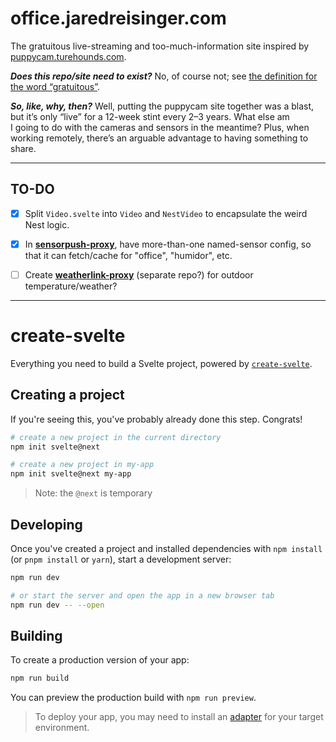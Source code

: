 # office.jaredreisinger.com

The gratuitous live-streaming and too-much-information site inspired by [puppycam.turehounds.com](https://github.com/JaredReisinger/puppycam.turehounds.com).

_**Does this repo/site need to exist?**_ No, of course not; see [the definition for the word “gratuitous”](https://www.merriam-webster.com/dictionary/gratuitous).

_**So, like, why, then?**_ Well, putting the puppycam site together was a blast, but it’s only “live” for a 12-week stint every 2–3 years. What else am I going to do with the cameras and sensors in the meantime? Plus, when working remotely, there’s an arguable advantage to having something to share.

---

## TO-DO

- [X] Split `Video.svelte` into `Video` and `NestVideo` to encapsulate the weird Nest logic.

- [X] In [**sensorpush-proxy**](../sensorpush-proxy), have more-than-one named-sensor config, so that it can fetch/cache for "office", "humidor", etc.

- [ ] Create [**weatherlink-proxy**](#TBD) (separate repo?) for outdoor temperature/weather?

---

# create-svelte

Everything you need to build a Svelte project, powered by [`create-svelte`](https://github.com/sveltejs/kit/tree/master/packages/create-svelte).

## Creating a project

If you're seeing this, you've probably already done this step. Congrats!

```bash
# create a new project in the current directory
npm init svelte@next

# create a new project in my-app
npm init svelte@next my-app
```

> Note: the `@next` is temporary

## Developing

Once you've created a project and installed dependencies with `npm install` (or `pnpm install` or `yarn`), start a development server:

```bash
npm run dev

# or start the server and open the app in a new browser tab
npm run dev -- --open
```

## Building

To create a production version of your app:

```bash
npm run build
```

You can preview the production build with `npm run preview`.

> To deploy your app, you may need to install an [adapter](https://kit.svelte.dev/docs/adapters) for your target environment.
